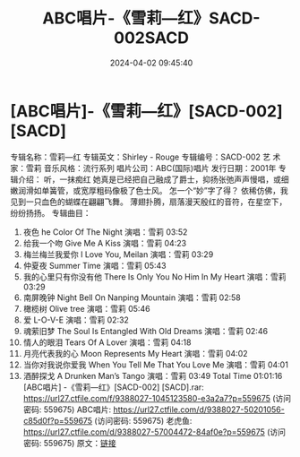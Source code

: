 ﻿---
title: ABC唱片-《雪莉—红》SACD-002SACD
date: 2024-04-02 09:45:40
categories: WAV车载音乐、镜像
tags: 华语中文
---
# [ABC唱片]-《雪莉—红》[SACD-002][SACD]

专辑名称：雪莉—红
专辑英文：Shirley - Rouge
专辑编号：SACD-002
艺 术 家：雪莉
音乐风格：流行系列
唱片公司：ABC(国际)唱片
发行日期：2001年
专辑介绍：
听，一抹痴红
她真是已经把自己融成了爵士，抑扬张弛声声慢唱，或细嫩润滑如单簧管，或宽厚粗码像极了色士风。
怎一个“妙”字了得？
依稀仿佛，我见到一只血色的蝴蝶在翩翩飞舞。
薄翅扑腾，扇落漫天殷红的音符，在星空下，纷纷扬扬。
专辑曲目：
01. 夜色 he Color Of The Night 演唱：雪莉 03:52
02. 给我一个吻 Give Me A Kiss 演唱：雪莉 04:23
03. 梅兰梅兰我爱你 I Love You, Meilan 演唱：雪莉 03:29
04. 仲夏夜 Summer Time 演唱：雪莉 05:43
05. 我的心里只有你没有他 There Is Only You No Him In My Heart 演唱：雪莉
03:29
06. 南屏晚钟 Night Bell On Nanping Mountain 演唱：雪莉 02:58
07. 橄榄树 Olive tree 演唱：雪莉 05:46
08. 爱 L-O-V-E 演唱：雪莉 02:32
09. 魂萦旧梦 The Soul Is Entangled With Old Dreams 演唱：雪莉 02:46
10. 情人的眼泪 Tears Of A Lover 演唱：雪莉 04:18
11. 月亮代表我的心 Moon Represents My Heart 演唱：雪莉 04:02
12. 当你对我说你爱我 When You Tell Me That You Love Me 演唱：雪莉 04:01
13. 酒醉探戈 A Drunken Man’s Tango 演唱：雪莉 03:49
Total Time 01:01:16
[ABC唱片] -《雪莉—红》[SACD-002] [SACD].rar: https://url27.ctfile.com/f/9388027-1045123580-e3a2a7?p=559675
(访问密码: 559675)
ABC唱片: https://url27.ctfile.com/d/9388027-50201056-c85d0f?p=559675
(访问密码: 559675)
老虎鱼: https://url27.ctfile.com/d/9388027-57004472-84af0e?p=559675
(访问密码: 559675)
原文：[链接](https://blog.sina.com.cn/s/blog_1647c7e76010314yj.html)